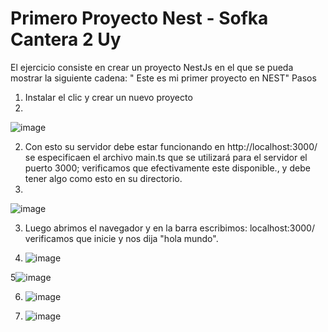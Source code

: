 <h1>Primero Proyecto Nest - Sofka Cantera 2 Uy </h1>

El ejercicio consiste en crear un proyecto NestJs en el que se pueda mostrar la siguiente cadena: " Este es mi primer proyecto en NEST"
Pasos
1. Instalar el clic y crear un nuevo proyecto
2. 
![image](https://user-images.githubusercontent.com/10835935/218635687-116348f2-c596-47a5-8dba-c3a956f3754e.png)

2. Con esto su servidor debe estar funcionando en http://localhost:3000/ se especificaen el archivo main.ts  que se utilizará para el servidor el puerto 3000; verificamos que efectivamente este disponible., y debe tener algo como esto en su directorio.
3. 
![image](https://user-images.githubusercontent.com/10835935/218635904-fd071f62-dc37-48e7-a554-e37bd3cc3ed3.png)

3. Luego abrimos el navegador y en la barra escribimos: localhost:3000/ verificamos que inicie y nos dija "hola mundo".

4. ![image](https://user-images.githubusercontent.com/10835935/218636399-85dac4e0-991d-42ff-abc9-f372b8ce4368.png)

5![image](https://user-images.githubusercontent.com/10835935/218636565-fe866e84-d332-4a34-831f-314273673d05.png)

6. ![image](https://user-images.githubusercontent.com/10835935/218636647-d1e957ed-3c7a-47e7-a200-39b270d4721c.png)

7. ![image](https://user-images.githubusercontent.com/10835935/218636811-bf8d1d8d-b743-47fd-b5f5-878e9df446e4.png)





